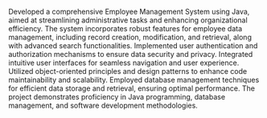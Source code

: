 Developed a comprehensive Employee Management System using Java, aimed at streamlining administrative tasks and enhancing organizational efficiency.
The system incorporates robust features for employee data management, including record creation, modification, and retrieval, along with advanced search functionalities. 
Implemented user authentication and authorization mechanisms to ensure data security and privacy. Integrated intuitive user interfaces for seamless navigation and user experience. 
Utilized object-oriented principles and design patterns to enhance code maintainability and scalability. Employed database management techniques for efficient data storage and retrieval, ensuring optimal performance. 
The project demonstrates proficiency in Java programming, database management, and software development methodologies.
